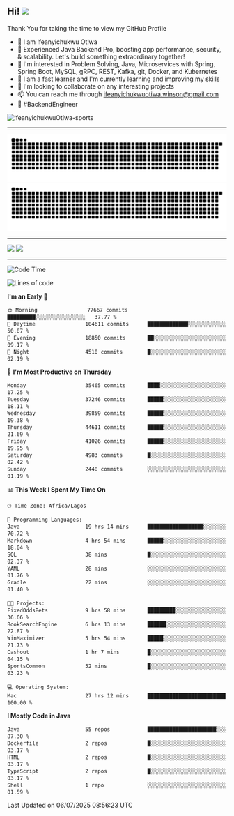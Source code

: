 <!-- BLOG-POST-LIST:START --><!-- BLOG-POST-LIST:END -->

## Hi! <img src="https://media.giphy.com/media/hvRJCLFzcasrR4ia7z/giphy.gif" width="4%"> 

Thank You for taking the time to view my GitHub Profile

- 👋 I am Ifeanyichukwu Otiwa
- 🚀 Experienced Java Backend Pro, boosting app performance, security, & scalability. Let's build something extraordinary together!
- 👀 I'm interested in Problem Solving, Java, Microservices with Spring, Spring Boot, MySQL, gRPC, REST, Kafka, git, Docker, and Kubernetes
- 🌱 I am a fast learner and I'm currently learning and improving my skills
- 💞️ I'm looking to collaborate on any interesting projects
- 📫 You can reach me through ifeanyichukwuotiwa.winson@gmail.com
- 🚀 #BackendEngineer

<p align="left" marginTop="10px"> <img src="https://komarev.com/ghpvc/?username=ifeanyichukwuOtiwa-sports&label=Profile%20views&color=0e75b6&style=for-the-badge" alt="ifeanyichukwuOtiwa-sports" /> </p>

***

<!--🐍📈SNAKEGRAPH / 🌐WEBSITE: https://github.com/Platane/snk -->
![github contribution grid snake animation](https://raw.githubusercontent.com/ifeanyichukwuOtiwa-sports/ifeanyichukwuOtiwa-sports/output/github-contribution-grid-snake-dark.svg#gh-dark-mode-only)![github contribution grid snake animation](https://raw.githubusercontent.com/ifeanyichukwuOtiwa-sports/ifeanyichukwuOtiwa-sports/output/github-contribution-grid-snake.svg#gh-light-mode-only)

***

<p float="left">
  <img float="left" src="https://github-readme-stats.vercel.app/api?username=ifeanyichukwuOtiwa-sports&count_private=true&include_all_commits=true&theme=react&show_icons=true" />
  <img float="right" src="https://github-readme-stats.vercel.app/api/top-langs/?username=ifeanyichukwuOtiwa-sports&layout=compact&show_icons=true&theme=react" /> 
</p>

***



<!--START_SECTION:waka-->
![Code Time](http://img.shields.io/badge/Code%20Time-3%2C920%20hrs%2041%20mins-blue)

![Lines of code](https://img.shields.io/badge/From%20Hello%20World%20I%27ve%20Written-56.1%20million%20lines%20of%20code-blue)

**I'm an Early 🐤** 

```text
🌞 Morning                77667 commits       █████████░░░░░░░░░░░░░░░░   37.77 % 
🌆 Daytime                104611 commits      █████████████░░░░░░░░░░░░   50.87 % 
🌃 Evening                18850 commits       ██░░░░░░░░░░░░░░░░░░░░░░░   09.17 % 
🌙 Night                  4510 commits        █░░░░░░░░░░░░░░░░░░░░░░░░   02.19 % 
```
📅 **I'm Most Productive on Thursday** 

```text
Monday                   35465 commits       ████░░░░░░░░░░░░░░░░░░░░░   17.25 % 
Tuesday                  37246 commits       █████░░░░░░░░░░░░░░░░░░░░   18.11 % 
Wednesday                39859 commits       █████░░░░░░░░░░░░░░░░░░░░   19.38 % 
Thursday                 44611 commits       █████░░░░░░░░░░░░░░░░░░░░   21.69 % 
Friday                   41026 commits       █████░░░░░░░░░░░░░░░░░░░░   19.95 % 
Saturday                 4983 commits        █░░░░░░░░░░░░░░░░░░░░░░░░   02.42 % 
Sunday                   2448 commits        ░░░░░░░░░░░░░░░░░░░░░░░░░   01.19 % 
```


📊 **This Week I Spent My Time On** 

```text
🕑︎ Time Zone: Africa/Lagos

💬 Programming Languages: 
Java                     19 hrs 14 mins      ██████████████████░░░░░░░   70.72 % 
Markdown                 4 hrs 54 mins       █████░░░░░░░░░░░░░░░░░░░░   18.04 % 
SQL                      38 mins             █░░░░░░░░░░░░░░░░░░░░░░░░   02.37 % 
YAML                     28 mins             ░░░░░░░░░░░░░░░░░░░░░░░░░   01.76 % 
Gradle                   22 mins             ░░░░░░░░░░░░░░░░░░░░░░░░░   01.40 % 

🐱‍💻 Projects: 
FixedOddsBets            9 hrs 58 mins       █████████░░░░░░░░░░░░░░░░   36.66 % 
BookSearchEngine         6 hrs 13 mins       ██████░░░░░░░░░░░░░░░░░░░   22.87 % 
WinMaximizer             5 hrs 54 mins       █████░░░░░░░░░░░░░░░░░░░░   21.73 % 
Cashout                  1 hr 7 mins         █░░░░░░░░░░░░░░░░░░░░░░░░   04.15 % 
SportsCommon             52 mins             █░░░░░░░░░░░░░░░░░░░░░░░░   03.23 % 

💻 Operating System: 
Mac                      27 hrs 12 mins      █████████████████████████   100.00 % 
```

**I Mostly Code in Java** 

```text
Java                     55 repos            ██████████████████████░░░   87.30 % 
Dockerfile               2 repos             █░░░░░░░░░░░░░░░░░░░░░░░░   03.17 % 
HTML                     2 repos             █░░░░░░░░░░░░░░░░░░░░░░░░   03.17 % 
TypeScript               2 repos             █░░░░░░░░░░░░░░░░░░░░░░░░   03.17 % 
Shell                    1 repo              ░░░░░░░░░░░░░░░░░░░░░░░░░   01.59 % 
```




 Last Updated on 06/07/2025 08:56:23 UTC
<!--END_SECTION:waka-->

<!--
<p align="center">
![trophy](https://github-profile-trophy.vercel.app/?username=ifeanyichukwuOtiwa-sports&theme=onedark) (https://github.com/ryo-ma/github-profile-trophy)
</p>
-->

<!---
ifeanyi-otiwa/ifeanyi-otiwa is a ✨ special ✨ repository because its `README.md` (this file) appears on your GitHub profile.
You can click the Preview link to take a look at your changes.
--->
